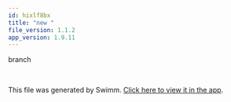 ```yaml
---
id: hixlf8bx
title: "new "
file_version: 1.1.2
app_version: 1.9.11
---
```


branch

<br/>

This file was generated by Swimm. [Click here to view it in the app](http://localhost:5000/repos/Z2l0aHViJTNBJTNBTm9hUmVwbyUzQSUzQU5vYW96ZXI=/docs/hixlf8bx).
